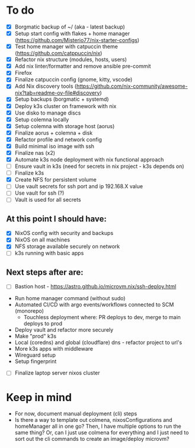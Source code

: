 # To do
 - [x] Borgmatic backup of ~/ (aka - latest backup)
 - [x] Setup start config with flakes + home manager (https://github.com/Misterio77/nix-starter-configs)
 - [x] Test home manager with catpuccin theme (https://github.com/catppuccin/nix)
 - [x] Refactor nix structure (modules, hosts, users)
 - [x] Add nix linter/formatter and remove ansible pre-commit
 - [x] Firefox
 - [x] Finalize catpuccin config (gnome, kitty, vscode)
 - [x] Add Nix discovery tools (https://github.com/nix-community/awesome-nix?tab=readme-ov-file#discovery)
 - [x] Setup backups (borgmatic + systemd)
 - [x] Deploy k3s cluster on framework with nix
 - [x] Use disko to manage discs
 - [x] Setup colemna locally
 - [x] Setup colemna with storage host (aorus)
 - [x] Finalize aorus + colemna + disk
 - [x] Refactor profile and network config
 - [x] Build minimal iso image with ssh
 - [x] Finalize nas (x2)
 - [x] Automate k3s node deployment with nix functional approach
 - [ ] Ensure vault in k3s (need for secrets in nix project - k3s depends on)
 - [ ] Finalize k3s
 - [x] Create NFS for persistent volume
 - [ ] Use vault secrets for ssh port and ip 192.168.X value
 - [ ] Use vault for ssh (?)
 - [ ] Vault is used for all secrets

## At this point I should have:
- [x] NixOS config with security and backups
- [x] NixOS on all machines
- [x] NFS storage available securely on network
- [ ] k3s running with basic apps

## Next steps after are:
 - [ ] Bastion host - https://astro.github.io/microvm.nix/ssh-deploy.html
- Run home manager command (without sudo)
- Automated CI/CD with argo events/workflows connected to SCM (monorepo)
    - Touchless deployment where: PR deploys to dev, merge to main deploys to prod
- Deploy vault and refactor more securely
- Make "prod" k3s
- Local (coredns) and global (cloudflare) dns - refactor project to url's
- More k3s apps with middleware
- Wireguard setup
- Setup fingerprint
 - [ ] Finalize laptop server nixos cluster

# Keep in mind
- For now, document manual deployment (cli) steps
- Is there a way to template out colmena, nixosConfigurations and homeManager all in one go? Then, I have multiple options to run the same thing? Or, can I just use colmena for everything and I just need to sort out the cli commands to create an image/deploy microvm?
